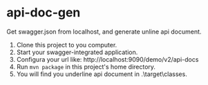 # api-doc-gen
Get swagger.json from localhost, and generate unline api document.

 1. Clone this project to you computer.
 2. Start your swagger-integrated application.
 3. Configura your url like: http://localhost:9090/demo/v2/api-docs
 4. Run
 ```mvn package```
 in this project's home directory.
 5. You will find you underline api document in .\target\classes.
